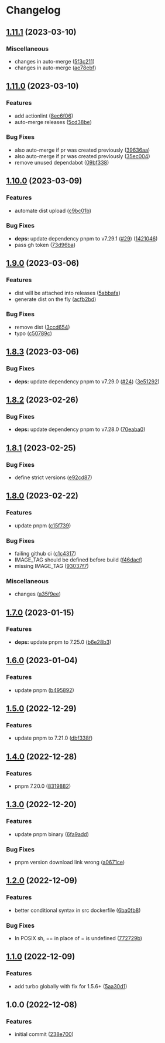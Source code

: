 # Changelog

## [1.11.1](https://github.com/wayofdev/docker-node/compare/v1.11.0...v1.11.1) (2023-03-10)


### Miscellaneous

* changes in auto-merge ([5f3c211](https://github.com/wayofdev/docker-node/commit/5f3c2119ecb0c7d780732aa3e7d6ba7ad6b25cc8))
* changes in auto-merge ([ae78ebf](https://github.com/wayofdev/docker-node/commit/ae78ebf371828bdb94ee600aaaedc6c1e1b6711c))

## [1.11.0](https://github.com/wayofdev/docker-node/compare/v1.10.0...v1.11.0) (2023-03-10)


### Features

* add actionlint ([8ec6f06](https://github.com/wayofdev/docker-node/commit/8ec6f06051b6774c647c35117b3af4eacfa6cfb2))
* auto-merge releases ([5cd38be](https://github.com/wayofdev/docker-node/commit/5cd38be3930cfa6ef56955d680c6b091711b796d))


### Bug Fixes

* also auto-merge if pr was created previously ([39636aa](https://github.com/wayofdev/docker-node/commit/39636aa1532ce0e61b69dc568ccada60929217ac))
* also auto-merge if pr was created previously ([35ec004](https://github.com/wayofdev/docker-node/commit/35ec004343d8cd55fe3529eb5e417c6d444bfb89))
* remove unused dependabot ([09bf338](https://github.com/wayofdev/docker-node/commit/09bf3383c9582a5642b1bbea97cdb94e5ec4ff48))

## [1.10.0](https://github.com/wayofdev/docker-node/compare/v1.9.0...v1.10.0) (2023-03-09)


### Features

* automate dist upload ([c9bc01b](https://github.com/wayofdev/docker-node/commit/c9bc01b5afd70ca5d6f20e767b1ef59e278f4ce8))


### Bug Fixes

* **deps:** update dependency pnpm to v7.29.1 ([#29](https://github.com/wayofdev/docker-node/issues/29)) ([1421046](https://github.com/wayofdev/docker-node/commit/142104684efbb68f95fc918d68587cdb50c8a5ad))
* pass gh token ([73d96ba](https://github.com/wayofdev/docker-node/commit/73d96bab08b89f5945e72103c1ebe80a387a0d73))

## [1.9.0](https://github.com/wayofdev/docker-node/compare/v1.8.3...v1.9.0) (2023-03-06)


### Features

* dist will be attached into releases ([5abbafa](https://github.com/wayofdev/docker-node/commit/5abbafad8370a9876e3c67cc7d08ba159955327b))
* generate dist on the fly ([acfb2bd](https://github.com/wayofdev/docker-node/commit/acfb2bdb49162d6c1eb5800c0232996ece681c8f))


### Bug Fixes

* remove dist ([3ccd654](https://github.com/wayofdev/docker-node/commit/3ccd654f44fae40ac399aaab16e441dae717aa72))
* typo ([c50789c](https://github.com/wayofdev/docker-node/commit/c50789ce4a0235df1f1bff934752f6729bf1404a))

## [1.8.3](https://github.com/wayofdev/docker-node/compare/v1.8.2...v1.8.3) (2023-03-06)


### Bug Fixes

* **deps:** update dependency pnpm to v7.29.0 ([#24](https://github.com/wayofdev/docker-node/issues/24)) ([3e51292](https://github.com/wayofdev/docker-node/commit/3e5129291c7ab76a52333427a54b00ca11c7153e))

## [1.8.2](https://github.com/wayofdev/docker-node/compare/v1.8.1...v1.8.2) (2023-02-26)


### Bug Fixes

* **deps:** update dependency pnpm to v7.28.0 ([70eaba0](https://github.com/wayofdev/docker-node/commit/70eaba04c9add9416fd4e86b0a6aa5489aa1a11d))

## [1.8.1](https://github.com/wayofdev/docker-node/compare/v1.8.0...v1.8.1) (2023-02-25)


### Bug Fixes

* define strict versions ([e92cd87](https://github.com/wayofdev/docker-node/commit/e92cd8738e5dff5305245523d8957a22f2118f75))

## [1.8.0](https://github.com/wayofdev/docker-node/compare/v1.7.0...v1.8.0) (2023-02-22)


### Features

* update pnpm ([c15f739](https://github.com/wayofdev/docker-node/commit/c15f739a7489d66be0e9067d66235521012ddb01))


### Bug Fixes

* failing github ci ([c1c4317](https://github.com/wayofdev/docker-node/commit/c1c43178fff7d6c0ceb86711e3169a0e7e975765))
* IMAGE_TAG should be defined before build ([f46dacf](https://github.com/wayofdev/docker-node/commit/f46dacf407bd6d0423282f407d74a6e4ce033485))
* missing IMAGE_TAG ([93037f7](https://github.com/wayofdev/docker-node/commit/93037f7a4cab750c091633e2f1c3d88b99776f3e))


### Miscellaneous

* changes ([a35f9ee](https://github.com/wayofdev/docker-node/commit/a35f9ee8f40425b7cc28c6408a156c6cc4cad340))

## [1.7.0](https://github.com/wayofdev/docker-node/compare/v1.6.0...v1.7.0) (2023-01-15)


### Features

* **deps:** update pnpm to 7.25.0 ([b6e28b3](https://github.com/wayofdev/docker-node/commit/b6e28b3ed820198fff0319270364543ede8a5448))

## [1.6.0](https://github.com/wayofdev/docker-node/compare/v1.5.0...v1.6.0) (2023-01-04)


### Features

* update pnpm ([b495892](https://github.com/wayofdev/docker-node/commit/b495892b3c1f62871995f5566bc7c32fccc4c990))

## [1.5.0](https://github.com/wayofdev/docker-node/compare/v1.4.0...v1.5.0) (2022-12-29)


### Features

* update pnpm to 7.21.0 ([dbf338f](https://github.com/wayofdev/docker-node/commit/dbf338f98986f2a34afc7e0f07ff094be2d548b1))

## [1.4.0](https://github.com/wayofdev/docker-node/compare/v1.3.0...v1.4.0) (2022-12-28)


### Features

* pnpm 7.20.0 ([8319882](https://github.com/wayofdev/docker-node/commit/8319882568b27b51177981e8d95efd764fbddd96))

## [1.3.0](https://github.com/wayofdev/docker-node/compare/v1.2.0...v1.3.0) (2022-12-20)


### Features

* update pnpm binary ([6fa9add](https://github.com/wayofdev/docker-node/commit/6fa9addb9fab88db3213e8893cfd28e030d013c8))


### Bug Fixes

* pnpm version download link wrong ([a0671ce](https://github.com/wayofdev/docker-node/commit/a0671ce9fe4b5429ae5f3a9f61a0085563f8a3ce))

## [1.2.0](https://github.com/wayofdev/docker-node/compare/v1.1.0...v1.2.0) (2022-12-09)


### Features

* better conditional syntax in src dockerfile ([6ba0fb8](https://github.com/wayofdev/docker-node/commit/6ba0fb8dc7bf521cb0ffcb90d6f061f76b1ef38b))


### Bug Fixes

* In POSIX sh, == in place of = is undefined ([772729b](https://github.com/wayofdev/docker-node/commit/772729bc29ec5618a6c36dd4926c606889f3a85f))

## [1.1.0](https://github.com/wayofdev/docker-node/compare/v1.0.0...v1.1.0) (2022-12-09)


### Features

* add turbo globally with fix for 1.5.6+ ([5aa30d1](https://github.com/wayofdev/docker-node/commit/5aa30d1c6d15c4b01a69eae4638e8484ac9f690d))

## 1.0.0 (2022-12-08)


### Features

* initial commit ([238e700](https://github.com/wayofdev/docker-node/commit/238e700cf3ce228465b3027124861878dd94a8fc))
